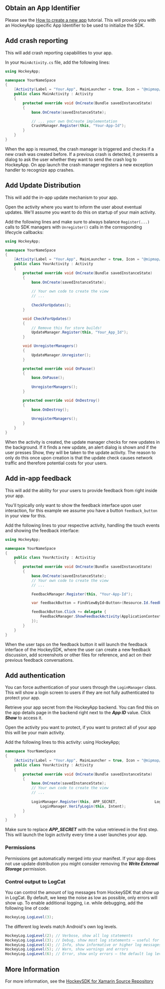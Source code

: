 ## Obtain an App Identifier

Please see the [How to create a new app](http://support.hockeyapp.net/kb/about-general-faq/how-to-create-a-new-app) tutorial. This will provide you with an HockeyApp specific App Identifier to be used to initialize the SDK.

## Add crash reporting

This will add crash reporting capabilities to your app.

In your `MainActivity.cs` file, add the following lines:

```csharp
using HockeyApp;

namespace YourNameSpace
{
	[Activity(Label = "Your.App", MainLauncher = true, Icon = "@mipmap/icon")]
	public class MainActivity : Activity 
	{
		protected override void OnCreate(Bundle savedInstanceState) 
		{
			base.OnCreate(savedInstanceState);

			// ... your own OnCreate implementation
			CrashManager.Register(this, "Your-App-Id");
		}
	}
}
```

When the app is resumed, the crash manager is triggered and checks if a new crash was created before. If a previous crash is detected, it presents a dialog to ask the user whether they want to send the crash log to HockeyApp. On app launch the crash manager registers a new exception handler to recognize app crashes.


## Add Update Distribution

This will add the in-app update mechanism to your app. 

Open the activity where you want to inform the user about eventual updates. We'll assume you want to do this on startup of your main activity.

Add the following lines and make sure to always balance `Register(...)` calls to SDK managers with `Unregister()` calls in the corresponding lifecycle callbacks:

```csharp
using HockeyApp;

namespace YourNameSpace 
{
	[Activity(Label = "Your.App", MainLauncher = true, Icon = "@mipmap/icon")]
	public class YourActivity : Activity 
	{
		protected override void OnCreate(Bundle savedInstanceState) 
		{
			base.OnCreate(savedInstanceState);
	
			// Your own code to create the view
			// ...
   
			CheckForUpdates();
		}

		void CheckForUpdates()
		{
			// Remove this for store builds!
			UpdateManager.Register(this, "Your_App_Id");
		}

		void UnregisterManagers() 
		{
			UpdateManager.Unregister();
		}

		protected override void OnPause() 
		{
			base.OnPause();
			
			UnregisterManagers();
		}

		protected override void OnDestroy()
		{
			base.OnDestroy();
			
			UnregisterManagers();
		}
	}
}
```

When the activity is created, the update manager checks for new updates in the background. If it finds a new update, an alert dialog is shown and if the user presses Show, they will be taken to the update activity. The reason to only do this once upon creation is that the update check causes network traffic and therefore potential costs for your users.



## Add in-app feedback

This will add the ability for your users to provide feedback from right inside your app. 

You'll typically only want to show the feedback interface upon user interaction, for this example we assume you have a button `feedback_button` in your view for this.

Add the following lines to your respective activity, handling the touch events and showing the feedback interface:

```csharp
using HockeyApp;

namespace YourNameSpace
{
	public class YourActivity : Activitiy
	{
		protected override void OnCreate(Bundle savedInstanceState)
		{
			base.OnCreate(savedInstanceState);
   			// Your own code to create the view
			// ...

			FeedbackManager.Register(this, "Your-App-Id");

			var feedbackButton = FindViewById<Button>(Resource.Id.feedback_button);

			feedbackButton.Click += delegate {
				FeedbackManager.ShowFeedbackActivity(ApplicationContext);
			});
		}
	}
}
```

When the user taps on the feedback button it will launch the feedback interface of the HockeySDK, where the user can create a new feedback discussion, add screenshots or other files for reference, and act on their previous feedback conversations.


## Add authentication

You can force authentication of your users through the `LoginManager` class. This will show a login screen to users if they are not fully authenticated to protect your app.

Retrieve your app secret from the HockeyApp backend. You can find this on the app details page in the backend right next to the ***App ID*** value. Click ***Show*** to access it.

Open the activity you want to protect, if you want to protect all of your app this will be your main activity.

Add the following lines to this activity:
using HockeyApp;

```csharp
namespace YourNameSpace
{
	[Activity(Label = "Your.App", MainLauncher = true, Icon = "@mipmap/icon")]
	public class YourActivity : Activity
	{
		protected override void OnCreate(Bundle savedInstanceState)
		{
			base.OnCreate(savedInstanceState);
			// Your own code to create the view
			// ...
			
			LoginManager.Register(this, APP_SECRET, 				LoginManager.LOGIN_MODE_EMAIL_PASSWORD);
				LoginManager.VerifyLogin(this, Intent);
		}
	}
}
```

Make sure to replace ***APP_SECRET*** with the value retrieved in the first step. This will launch the login activity every time a user launches your app.



### Permissions

Permissions get automatically merged into your manifest. If your app does not use update distribution you might consider removing the ***Write External Storage*** permission.


### Control output to LogCat

You can control the amount of log messages from HockeySDK that show up in LogCat. By default, we keep the noise as low as possible, only errors will show up. To enable additional logging, i.e. while debugging, add the following line of code:

```csharp
HockeyLog.LogLevel(3);
```

The different log levels match Android's own log levels.

```csharp
HockeyLog.LogLevel(2); // Verbose, show all log statements
HockeyLog.LogLevel(3); // Debug, show most log statements – useful for debugging
HockeyLog.LogLevel(4); // Info, show informative or higher log messages
HockeyLog.LogLevel(5); // Warn, show warnings and errors
HockeyLog.LogLevel(6); // Error, show only errors – the default log level
```

## More Information

For more information, see the [HockeySDK for Xamarin Source Repository](https://github.com/bitstadium/HockeySDK-Xamarin)
